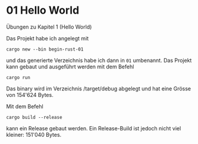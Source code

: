 # 01 Hello World

Übungen zu Kapitel 1 (Hello World)

Das Projekt habe ich angelegt mit

    cargo new --bin begin-rust-01

und das generierte Verzeichnis habe ich dann in `01` umbenannt.
Das Projekt kann gebaut und ausgeführt werden mit dem Befehl

    cargo run

Das binary wird im Verzeichnis /target/debug abgelegt und hat eine Grösse von 154'624 Bytes.

Mit dem Befehl

    cargo build --release

kann ein Release gebaut werden. Ein Release-Build ist jedoch nicht viel kleiner: 151'040 Bytes.
